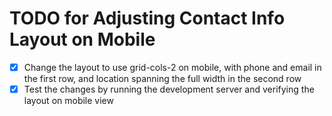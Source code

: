 # TODO for Adjusting Contact Info Layout on Mobile

- [x] Change the layout to use grid-cols-2 on mobile, with phone and email in the first row, and location spanning the full width in the second row
- [x] Test the changes by running the development server and verifying the layout on mobile view
